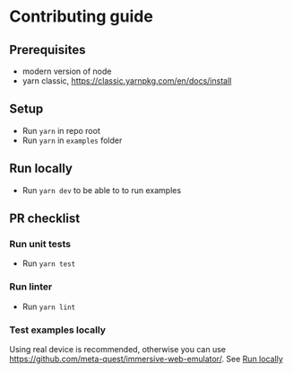# Contributing guide

## Prerequisites

* modern version of node
* yarn classic, https://classic.yarnpkg.com/en/docs/install

## Setup

* Run `yarn` in repo root
* Run `yarn` in `examples` folder

## Run locally

* Run `yarn dev` to be able to to run examples

## PR checklist

### Run unit tests 

* Run `yarn test`

### Run linter

* Run `yarn lint`

### Test examples locally

Using real device is recommended, otherwise you can use https://github.com/meta-quest/immersive-web-emulator/.
See [Run locally](#run-locally)